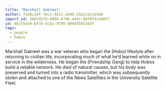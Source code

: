 ```yaml
---
title: 'Marshall Gabreel'
author: 7328c14f-7ec2-4511-a24d-29a1c5ce23eb
import_id: 30dc92fb-4956-479b-a43c-99fdf4ce4837
id: 6bc55ed9-bf70-4cb1-9780-0068fb93343f
tags:
  - people
  - hobos
---
```

Marshall Gabreel was a war veteran who began the [Hobo] lifestyle after returning to civilian life, incorporating much of what he’d learned while on in service in the wilderness. He began the [Friendship Gang] to help Hobos build a reliable network. He died of natural causes, but his body was preserved and turned into a radio transmitter, which was subsequently stolen and attached to one of the News Satellites in the University Satellite Fleet.